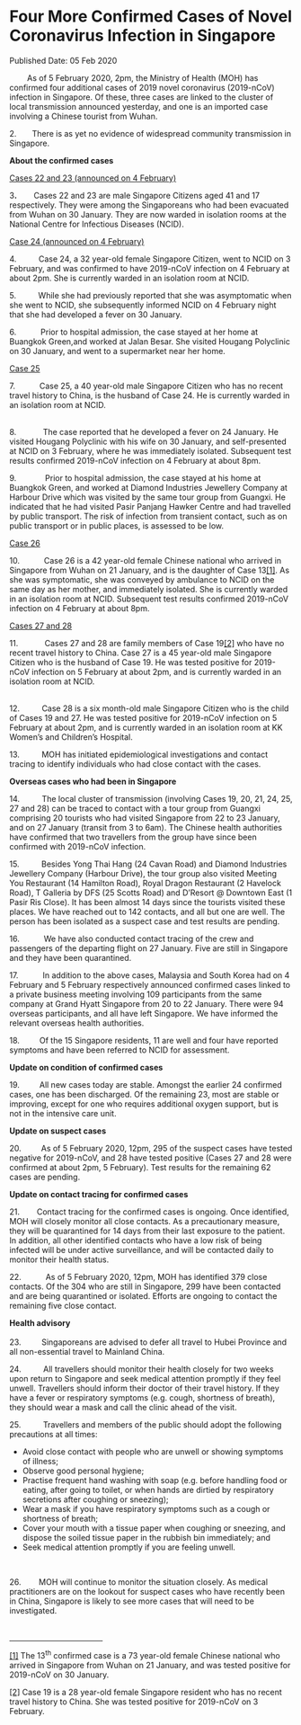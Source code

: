 <html>
    <meta http-equiv="Content-Type" content="text/html; charset=utf-8"/>
    <meta charset="utf-8"/>
    <title> Four More Confirmed Cases of Novel Coronavirus Infection in Singapore</title>
    <body><h1> Four More Confirmed Cases of Novel Coronavirus Infection in Singapore</h1>
    <p>Published Date: 05 Feb 2020</p> <p>&nbsp; &nbsp; &nbsp; &nbsp; As of 5 February 2020, 2pm, the Ministry of Health (MOH) has confirmed four additional cases of 2019 novel coronavirus (2019-nCoV) infection in Singapore. Of these, three cases are linked to the cluster of local transmission announced yesterday, and one is an imported case involving a Chinese tourist from Wuhan. </p> <p>2.&nbsp; &nbsp; &nbsp; &nbsp;There is as yet no evidence of widespread community transmission in Singapore.</p><p><p><strong>About the confirmed cases </strong></p><p><u>Cases 22 and 23 (announced on 4 February)</u></p><p>3<b>.&nbsp; &nbsp; &nbsp; &nbsp; &nbsp;</b>Cases 22 and 23 are male Singapore Citizens aged 41 and 17 respectively. They were among the Singaporeans who had been evacuated from Wuhan on 30 January. They are now warded in isolation rooms at the National Centre for Infectious Diseases (NCID).</p></p><p><p><u>Case 24 (announced on 4 February)</u></p><p>4.&nbsp; &nbsp; &nbsp; &nbsp; &nbsp; Case 24, a 32 year-old female Singapore Citizen, went to NCID on 3 February, and was confirmed to have 2019-nCoV infection on 4 February at about 2pm. She is currently warded in an isolation room at NCID.</p></p><p><p>5.&nbsp; &nbsp; &nbsp; &nbsp; &nbsp; While she had previously reported that she was asymptomatic when she went to NCID, she subsequently informed NCID on 4 February night that she had developed a fever on 30 January.</p></p><p><p>6.&nbsp; &nbsp; &nbsp; &nbsp; &nbsp; &nbsp;Prior to hospital admission, the case stayed at her home at Buangkok Green,and worked at Jalan Besar. She visited Hougang Polyclinic on 30 January, and went to a supermarket near her home.</p></p><p><p><u>Case 25</u></p></p><p>7.&nbsp; &nbsp; &nbsp; &nbsp; &nbsp; &nbsp;Case 25, a 40 year-old male Singapore Citizen who has no recent travel history to China, is the husband of Case 24. He is currently warded in an isolation room at NCID.<p><br>8.&nbsp; &nbsp; &nbsp; &nbsp; &nbsp; &nbsp; The case reported that he developed a fever on 24 January. He visited Hougang Polyclinic with his wife on 30 January, and self-presented at NCID on 3 February, where he was immediately isolated. Subsequent test results confirmed 2019-nCoV infection on 4 February at about 8pm.</p></p><p><p>9.&nbsp; &nbsp; &nbsp; &nbsp; &nbsp; &nbsp; &nbsp;Prior to hospital admission, the case stayed at his home at Buangkok Green, and worked at Diamond Industries Jewellery Company at Harbour Drive which was visited by the same tour group from Guangxi. He indicated that he had visited Pasir Panjang Hawker Centre and had travelled by public transport. The risk of infection from transient contact, such as on public transport or in public places, is assessed to be low.</p></p><p><p><u>Case 26</u></p><p>10.&nbsp; &nbsp; &nbsp; &nbsp; &nbsp; &nbsp;Case 26 is a 42 year-old female Chinese national who arrived in Singapore from Wuhan on 21 January, and is the daughter of Case 13<a name="_ftnref1" title="" href="#_ftn1">[1]</a>. As she was symptomatic, she was conveyed by ambulance to NCID on the same day as her mother, and immediately isolated. She is currently warded in an isolation room at NCID. Subsequent test results confirmed 2019-nCoV infection on 4 February at about 8pm.</p></p><p><p><u>Cases 27 and 28</u></p></p><p>11.&nbsp; &nbsp; &nbsp; &nbsp; &nbsp; &nbsp; Cases 27 and 28 are family members of Case 19<a name="_ftnref2" title="" href="#_ftn2">[2]</a> who have no recent travel history to China. Case 27 is a 45 year-old male Singapore Citizen who is the husband of Case 19. He was tested positive for 2019-nCoV infection on 5 February at about 2pm, and is currently warded in an isolation room at NCID. <p><br>12.&nbsp; &nbsp; &nbsp; &nbsp; &nbsp; Case 28 is a six month-old male Singapore Citizen who is the child of Cases 19 and 27. He was tested positive for 2019-nCoV infection on 5 February at about 2pm, and is currently warded in an isolation room at KK Women’s and Children’s Hospital.</p></p><p><p>13.&nbsp; &nbsp; &nbsp; &nbsp; &nbsp; MOH has initiated epidemiological investigations and contact tracing to identify individuals who had close contact with the cases.</p></p><p><p><strong>Overseas cases who had been in Singapore</strong></p><p>14.&nbsp; &nbsp; &nbsp; &nbsp; &nbsp; The local cluster of transmission (involving Cases 19, 20, 21, 24, 25, 27 and 28) can be traced to contact with a tour group from Guangxi comprising 20 tourists who had visited Singapore from 22 to 23 January, and on 27 January (transit from 3 to 6am). The Chinese health authorities have confirmed that two travellers from the group have since been confirmed with 2019-nCoV infection.</p></p><p><p>15.&nbsp; &nbsp; &nbsp; &nbsp; &nbsp; Besides Yong Thai Hang (24 Cavan Road) and Diamond Industries Jewellery Company (Harbour Drive), the tour group also visited Meeting You Restaurant (14 Hamilton Road), Royal Dragon Restaurant (2 Havelock Road), T Galleria by DFS (25 Scotts Road) and D’Resort @ Downtown East (1 Pasir Ris Close). It has been almost 14 days since the tourists visited these places. We have reached out to 142 contacts, and all but one are well. The person has been isolated as a suspect case and test results are pending.</p></p><p><p>16.&nbsp; &nbsp; &nbsp; &nbsp; &nbsp; &nbsp;We have also conducted contact tracing of the crew and passengers of the departing flight on 27 January. Five are still in Singapore and they have been quarantined.</p></p><p><p>17.&nbsp; &nbsp; &nbsp; &nbsp; &nbsp; &nbsp;In addition to the above cases, Malaysia and South Korea had on 4 February and 5 February respectively announced confirmed cases linked to a private business meeting involving 109 participants from the same company at Grand Hyatt Singapore from 20 to 22 January. There were 94 overseas participants, and all have left Singapore. We have informed the relevant overseas health authorities.</p></p><p><p>18.&nbsp; &nbsp; &nbsp; &nbsp; &nbsp;Of the 15 Singapore residents, 11 are well and four have reported symptoms and have been referred to NCID for assessment.</p></p><p><p><strong>Update on condition of confirmed cases</strong></p><p>19.&nbsp; &nbsp; &nbsp; &nbsp; &nbsp;All new cases today are stable. Amongst the earlier 24 confirmed cases, one has been discharged. Of the remaining 23, most are stable or improving, except for one who requires additional oxygen support, but is not in the intensive care unit.</p></p><p><p><strong>Update on suspect cases</strong></p><p>20.&nbsp; &nbsp; &nbsp; &nbsp; &nbsp;As of 5 February 2020, 12pm, 295 of the suspect cases have tested negative for 2019-nCoV, and 28 have tested positive (Cases 27 and 28 were confirmed at about 2pm, 5 February). Test results for the remaining 62 cases are pending.</p></p><p><p><strong>Update on contact tracing for confirmed cases</strong></p><p>21.&nbsp;<b> &nbsp; &nbsp; &nbsp; &nbsp;</b>Contact tracing for the confirmed cases is ongoing. Once identified, MOH will closely monitor all close contacts. As a precautionary measure, they will be quarantined for 14 days from their last exposure to the patient. In addition, all other identified contacts who have a low risk of being infected will be under active surveillance, and will be contacted daily to monitor their health status.</p></p><p><p>22.&nbsp; &nbsp; &nbsp; &nbsp; &nbsp; &nbsp;As of 5 February 2020, 12pm, MOH has identified 379 close contacts. Of the 304 who are still in Singapore, 299 have been contacted and are being quarantined or isolated. Efforts are ongoing to contact the remaining five close contact.</p></p><p><p><strong>Health advisory<br><br></strong>23.&nbsp; &nbsp; &nbsp;<strong> &nbsp; &nbsp;&nbsp;</strong>Singaporeans are advised to defer all travel to Hubei Province and all non-essential travel to Mainland China.<strong><br></strong></p></p><p><p>24.&nbsp; &nbsp; &nbsp; &nbsp; &nbsp; All travellers should monitor their health closely for two weeks upon return to Singapore and seek medical attention promptly if they feel unwell. Travellers should inform their doctor of their travel history. If they have a fever or respiratory symptoms (e.g. cough, shortness of breath), they should wear a mask and call the clinic ahead of the visit.</p></p><p><p>25.&nbsp; &nbsp; &nbsp; &nbsp; &nbsp; Travellers and members of the public should adopt the following precautions at all times:</p></p> <ul><li>Avoid close contact with people who are unwell or showing symptoms of illness; </li><li>Observe good personal hygiene; </li><li>Practise frequent hand washing with soap (e.g. before handling food or eating, after going to toilet, or when hands are dirtied by respiratory secretions after coughing or sneezing); </li><li>Wear a mask if you have respiratory symptoms such as a cough or shortness of breath; </li><li>Cover your mouth with a tissue paper when coughing or sneezing, and dispose the soiled tissue paper in the rubbish bin immediately; and </li><li>Seek medical attention promptly if you are feeling unwell.<p>&nbsp;</p></li></ul> <p>26.&nbsp; &nbsp; &nbsp; &nbsp; MOH will continue to monitor the situation closely. As medical practitioners are on the lookout for suspect cases who have recently been in China, Singapore is likely to see more cases that will need to be investigated. </p> <div><br clear="all"> <hr width="33%" size="1" align="left"> <div id="ftn1"> <p><a name="_ftn1" title="" href="#_ftnref1">[1]</a> The 13<sup>th</sup> confirmed case is a 73 year-old female Chinese national who arrived in Singapore from Wuhan on 21 January, and was tested positive for 2019-nCoV on 30 January.</p> </div> <div id="ftn2"> <p><a name="_ftn2" title="" href="#_ftnref2">[2]</a> Case 19 is a 28 year-old female Singapore resident who has no recent travel history to China. She was tested positive for 2019-nCoV on 3 February.</p> </div> </div></body>
</html>